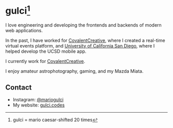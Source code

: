 # gulci[^1]

I love engineering and developing the frontends and backends of modern web applications.

In the past, I have worked for [CovalentCreative](https://covalentcreative.com), where I created a real-time virtual events platform, and [University of California San Diego](https://ucsd.edu), where I helped develop the UCSD mobile app.

I currently work for [CovalentCreative](https://covalentcreative.com).

I enjoy amateur astrophotography, gaming, and my Mazda Miata.

## Contact
- Instagram: [@mariogulci](https://instagram.com/mariogulci)
- My website: [gulci.codes](https://gulci.codes)

[^1]: gulci = mario caesar-shifted 20 times
